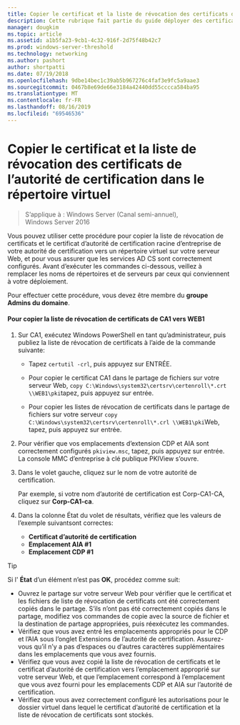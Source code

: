 ```yaml
---
title: Copier le certificat et la liste de révocation des certificats de l’autorité de certification dans le répertoire virtuel
description: Cette rubrique fait partie du guide déployer des certificats de serveur pour les déploiements sans fil et câblés 802.1 X.
manager: dougkim
ms.topic: article
ms.assetid: a1b5fa23-9cb1-4c32-916f-2d75f48b42c7
ms.prod: windows-server-threshold
ms.technology: networking
ms.author: pashort
author: shortpatti
ms.date: 07/19/2018
ms.openlocfilehash: 9dbe14bec1c39ab5b967276c4faf3e9fc5a9aae3
ms.sourcegitcommit: 0467b8e69de66e3184a42440dd55cccca584ba95
ms.translationtype: MT
ms.contentlocale: fr-FR
ms.lasthandoff: 08/16/2019
ms.locfileid: "69546536"
---
```

# <a name="copy-the-ca-certificate-and-crl-to-the-virtual-directory"></a>Copier le certificat et la liste de révocation des certificats de l’autorité de certification dans le répertoire virtuel

>S’applique à : Windows Server (Canal semi-annuel), Windows Server 2016

Vous pouvez utiliser cette procédure pour copier la liste de révocation de certificats et le certificat d’autorité de certification racine d’entreprise de votre autorité de certification vers un répertoire virtuel sur votre serveur Web, et pour vous assurer que les services AD CS sont correctement configurés. Avant d’exécuter les commandes ci-dessous, veillez à remplacer les noms de répertoires et de serveurs par ceux qui conviennent à votre déploiement.  
  
Pour effectuer cette procédure, vous devez être membre du **groupe Admins du domaine**.  
  
#### <a name="to-copy-the-certificate-revocation-list-from-ca1-to-web1"></a>Pour copier la liste de révocation de certificats de CA1 vers WEB1  
  
1.  Sur CA1, exécutez Windows PowerShell en tant qu’administrateur, puis publiez la liste de révocation de certificats à l’aide de la commande suivante:  
  
    - Tapez `certutil -crl`, puis appuyez sur ENTRÉE.  

    - Pour copier le certificat CA1 dans le partage de fichiers sur votre serveur Web, `copy C:\Windows\system32\certsrv\certenroll\*.crt \\WEB1\pki`tapez, puis appuyez sur entrée.  
    
    - Pour copier les listes de révocation de certificats dans le partage de fichiers sur votre serveur `copy C:\Windows\system32\certsrv\certenroll\*.crl \\WEB1\pki`Web, tapez, puis appuyez sur entrée.  
  
2.  Pour vérifier que vos emplacements d’extension CDP et AIA sont correctement configurés `pkiview.msc`, tapez, puis appuyez sur entrée. La console MMC d’entreprise à clé publique PKIView s’ouvre.  
  
3.  Dans le volet gauche, cliquez sur le nom de votre autorité de certification.<p>Par exemple, si votre nom d’autorité de certification est Corp-CA1-CA, cliquez sur **Corp-CA1-ca**. 

4. Dans la colonne État du volet de résultats, vérifiez que les valeurs de l’exemple suivantsont correctes:

    - **Certificat d’autorité de certification**
    - **Emplacement AIA #1**
    - **Emplacement CDP #1**   
  
  
> [!TIP]  
> Si l' **État** d’un élément n’est pas **OK**, procédez comme suit:  
> -   Ouvrez le partage sur votre serveur Web pour vérifier que le certificat et les fichiers de liste de révocation de certificats ont été correctement copiés dans le partage. S’ils n’ont pas été correctement copiés dans le partage, modifiez vos commandes de copie avec la source de fichier et la destination de partage appropriées, puis réexécutez les commandes.  
> -   Vérifiez que vous avez entré les emplacements appropriés pour le CDP et l’AIA sous l’onglet Extensions de l’autorité de certification. Assurez-vous qu’il n’y a pas d’espaces ou d’autres caractères supplémentaires dans les emplacements que vous avez fournis.  
> -   Vérifiez que vous avez copié la liste de révocation de certificats et le certificat d’autorité de certification vers l’emplacement approprié sur votre serveur Web, et que l’emplacement correspond à l’emplacement que vous avez fourni pour les emplacements CDP et AIA sur l’autorité de certification.  
> -   Vérifiez que vous avez correctement configuré les autorisations pour le dossier virtuel dans lequel le certificat d’autorité de certification et la liste de révocation de certificats sont stockés.  
  


